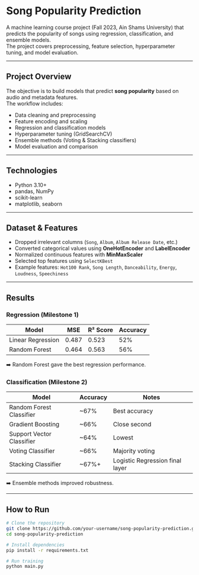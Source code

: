 # Song Popularity Prediction

A machine learning course project (Fall 2023, Ain Shams University) that predicts the popularity of songs using regression, classification, and ensemble models.  
The project covers preprocessing, feature selection, hyperparameter tuning, and model evaluation.

---

## Project Overview
The objective is to build models that predict **song popularity** based on audio and metadata features.  
The workflow includes:
- Data cleaning and preprocessing
- Feature encoding and scaling
- Regression and classification models
- Hyperparameter tuning (GridSearchCV)
- Ensemble methods (Voting & Stacking classifiers)
- Model evaluation and comparison

---

## Technologies
- Python 3.10+
- pandas, NumPy
- scikit-learn
- matplotlib, seaborn

---

## Dataset & Features
- Dropped irrelevant columns (`Song`, `Album`, `Album Release Date`, etc.)
- Converted categorical values using **OneHotEncoder** and **LabelEncoder**
- Normalized continuous features with **MinMaxScaler**
- Selected top features using `SelectKBest`
- Example features: `Hot100 Rank`, `Song Length`, `Danceability`, `Energy`, `Loudness`, `Speechiness`

---

## Results

### Regression (Milestone 1)
| Model              | MSE   | R² Score | Accuracy |
|--------------------|-------|----------|----------|
| Linear Regression  | 0.487 | 0.523    | 52%      |
| Random Forest      | 0.464 | 0.563    | 56%      |

➡️ Random Forest gave the best regression performance.

### Classification (Milestone 2)
| Model                    | Accuracy | Notes              |
|---------------------------|----------|--------------------|
| Random Forest Classifier  | ~67%     | Best accuracy      |
| Gradient Boosting         | ~66%     | Close second       |
| Support Vector Classifier | ~64%     | Lowest             |
| Voting Classifier         | ~66%     | Majority voting    |
| Stacking Classifier       | ~67%+    | Logistic Regression final layer |

➡️ Ensemble methods improved robustness.

---

## How to Run
```bash
# Clone the repository
git clone https://github.com/your-username/song-popularity-prediction.git
cd song-popularity-prediction

# Install dependencies
pip install -r requirements.txt

# Run training
python main.py
